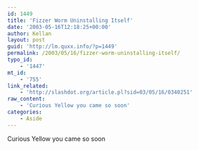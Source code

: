 ```yaml
---
id: 1449
title: 'Fizzer Worm Uninstalling Itself'
date: '2003-05-16T12:18:25+00:00'
author: Kellan
layout: post
guid: 'http://lm.quxx.info/?p=1449'
permalink: /2003/05/16/fizzer-worm-uninstalling-itself/
typo_id:
    - '1447'
mt_id:
    - '755'
link_related:
    - 'http://slashdot.org/article.pl?sid=03/05/16/0340251'
raw_content:
    - 'Curious Yellow you came so soon'
categories:
    - Aside
---
```


Curious Yellow you came so soon